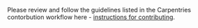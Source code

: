 Please review and follow the guidelines listed in the Carpentries contorbution workflow here - [instructions for contributing](https://github.com/dmgt/swc_github_flow/blob/master/for_novice_contributors.md#).
